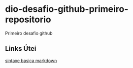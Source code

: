# dio-desafio-github-primeiro-repositorio
Primeiro desafio github

## Links Útei
[sintaxe basica markdown](https://www.markdownguide.org/getting-started/)

